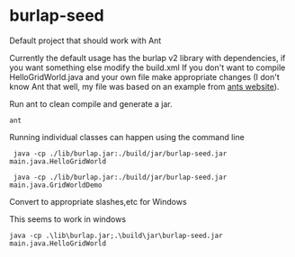 # burlap-seed
Default project that should work with Ant

Currently the default usage has the burlap v2 library with dependencies, if you want something else modify the build.xml
If you don't want to compile HelloGridWorld.java and your own file make appropriate changes (I don't know Ant that well, my file was based on an example from [ants website](https://ant.apache.org/manual/tutorial-HelloWorldWithAnt.html)). 

Run ant to clean compile and generate a jar.

    ant 

Running individual classes can happen using the command line

     java -cp ./lib/burlap.jar:./build/jar/burlap-seed.jar main.java.HelloGridWorld

     java -cp ./lib/burlap.jar:./build/jar/burlap-seed.jar main.java.GridWorldDemo

Convert to appropriate slashes,etc for Windows

This seems to work in windows

    java -cp .\lib\burlap.jar;.\build\jar\burlap-seed.jar main.java.HelloGridWorld
